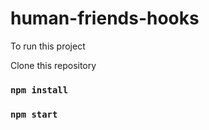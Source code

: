 # human-friends-hooks 

To run this project

Clone this repository

### `npm install`

### `npm start`

